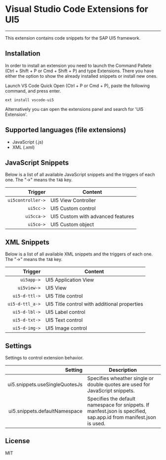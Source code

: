 # Visual Studio Code Extensions for UI5

-------------------

This extension contains code snippets for the SAP UI5 framework.

## Installation

In order to install an extension you need to launch the Command Pallete (Ctrl + Shift + P or Cmd + Shift + P) and type Extensions.
There you have either the option to show the already installed snippets or install new ones.

Launch VS Code Quick Open (Ctrl + P or Cmd + P), paste the following command, and press enter.

`ext install vscode-ui5`

Alternatively you can open the extensions panel and search for 'UI5 Extension'.

## Supported languages (file extensions)

* JavaScript (.js)
* XML (.xml)

## JavaScript Snippets

Below is a list of all available JavaScript snippets and the triggers of each one. The "->" means the `TAB` key.

| Trigger  | Content |
| -------: | ------- |
| `ui5controller->` | UI5 View Controller |
| `ui5cc->` | UI5 Custom control |
| `ui5cca->` | UI5 Custom with advanced features |
| `ui5co->` | UI5 Custom object |

## XML Snippets

Below is a list of all available XML snippets and the triggers of each one. The "->" means the `TAB` key.

| Trigger  | Content |
| -------: | ------- |
| `ui5app->` | UI5 Application View |
| `ui5view->` | UI5 View |
| `ui5-d-ttl->` | UI5 Title control |
| `ui5-d-ttl_a->` | UI5 Title control with additional properties |
| `ui5-d-lbl->` | UI5 Label control |
| `ui5-d-txt->` | UI5 Text control |
| `ui5-d-img->` | UI5 Image control |

## Settings

Settings to control extension behavior.

| Setting  | Description |
| -------: | ------- |
| ui5.snippets.useSingleQuotesJs | Specifies wheather single or double quotes are used for JavaScript snippets. |
| ui5.snippets.defaultNamespace | Specifies the default namespace for snippets. If manfest.json is specified, sap.app.id from manifest.json is used. |  

## License

MIT
